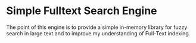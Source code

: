 # Simple Fulltext Search Engine

The point of this engine is to provide a simple in-memory library for fuzzy search in large text and to improve my 
understanding of Full-Text indexing. 

